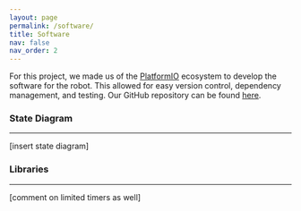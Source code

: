 ```yaml
---
layout: page
permalink: /software/
title: Software
nav: false
nav_order: 2
---
```


For this project, we made us of the [PlatformIO](https://platformio.org/) ecosystem to develop the software for the robot.
This allowed for easy version control, dependency management, and testing.
Our GitHub repository can be found [here](https://github.com/hbuurmei/TRACBOT21-PIO).

### State Diagram
--- 

[insert state diagram]

### Libraries
---


[comment on limited timers as well]
